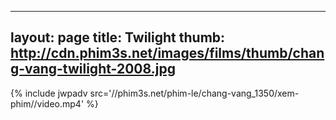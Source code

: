
---
layout: page
title: Twilight
thumb: http://cdn.phim3s.net/images/films/thumb/chang-vang-twilight-2008.jpg
---
{% include jwpadv src='//phim3s.net/phim-le/chang-vang_1350/xem-phim//video.mp4' %}
